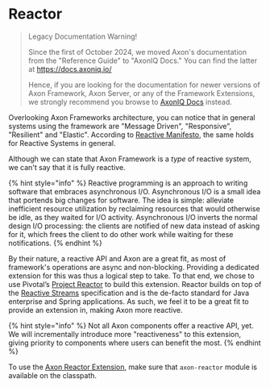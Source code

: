 # Reactor

> Legacy Documentation Warning!
>
> Since the first of October 2024, we moved Axon's documentation from the "Reference Guide" to "AxonIQ Docs."
> You can find the latter at https://docs.axoniq.io/
>
> Hence, if you are looking for the documentation for newer versions of Axon Framework, Axon Server, or any of the Framework Extensions, we strongly recommend you browse to [AxonIQ Docs](https://docs.axoniq.io/) instead.

Overlooking Axon Frameworks architecture, you can notice that in general systems using the framework are "Message Driven", "Responsive", "Resilient" and "Elastic".
According to [Reactive Manifesto](https://www.reactivemanifesto.org/), the same holds for Reactive Systems in general. 

Although we can state that Axon Framework is a _type_ of reactive system, we can't say that it is fully reactive.

{% hint style="info" %}
Reactive programming is an approach to writing software that embraces asynchronous I/O. 
Asynchronous I/O is a small idea that portends big changes for software. 
The idea is simple: alleviate inefficient resource utilization by reclaiming resources that would otherwise be idle, as they waited for I/O activity. 
Asynchronous I/O inverts the normal design I/O processing: the clients are notified of new data instead of asking for it, which frees the client to do other work while waiting for these notifications. 
{% endhint %}

By their nature, a reactive API and Axon are a great fit, as most of framework's operations are async and non-blocking.
Providing a dedicated extension for this was thus a logical step to take.
To that end, we chose to use Pivotal’s [Project Reactor](https://projectreactor.io/) to build this extension.
Reactor builds on top of the [Reactive Streams](https://www.reactive-streams.org/) specification and is the de-facto standard for Java enterprise and Spring applications.
As such, we feel it to be a great fit to provide an extension in, making Axon more reactive.

{% hint style="info" %}
Not all Axon components offer a reactive API, yet. 
We will incrementally introduce more "reactiveness" to this extension, giving priority to components where users can benefit the most. 
{% endhint %}

To use the [Axon Reactor Extension](https://github.com/AxonFramework/extension-reactor), make sure that `axon-reactor` module is available on the classpath.
